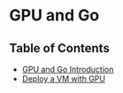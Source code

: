 <h1> GPU and Go </h1>

<h2> Table of Contents </h2>

- [GPU and Go Introduction](grid3_go_gpu_support.md)
- [Deploy a VM with GPU](grid3_go_vm_with_gpu.md)